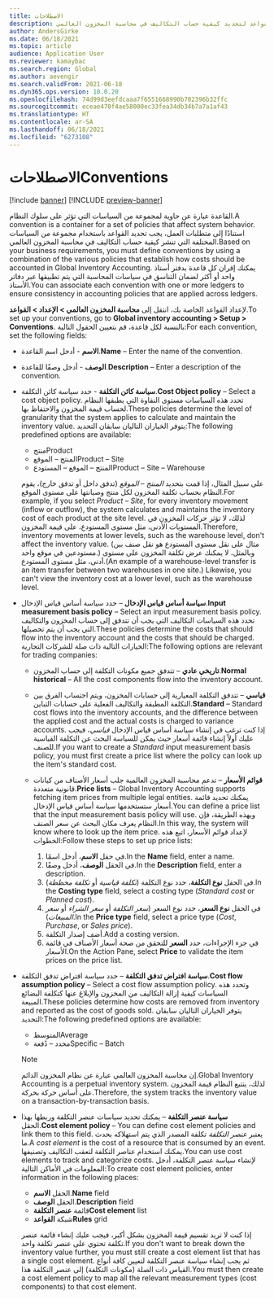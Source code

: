 ```yaml
---
title: الاصطلاحات
description: يصف هذا الموضوع كيفية إعداد القواعد لتحديد كيفية حساب التكاليف في محاسبة المخزون العالمي.
author: AndersGirke
ms.date: 06/18/2021
ms.topic: article
audience: Application User
ms.reviewer: kamaybac
ms.search.region: Global
ms.author: aevengir
ms.search.validFrom: 2021-06-18
ms.dyn365.ops.version: 10.0.20
ms.openlocfilehash: 74d99d3eefdcaaa7f6551668990b702396b32ffc
ms.sourcegitcommit: eceae470f4ae58000ec33fea34db34b7a7a1af43
ms.translationtype: HT
ms.contentlocale: ar-SA
ms.lasthandoff: 06/18/2021
ms.locfileid: "6273108"
---
```

# <a name="conventions"></a><span data-ttu-id="51780-103">الاصطلاحات</span><span class="sxs-lookup"><span data-stu-id="51780-103">Conventions</span></span>

[!include [banner](../includes/banner.md)]
[!INCLUDE [preview-banner](../includes/preview-banner.md)]

<span data-ttu-id="51780-104">القاعدة عبارة عن حاوية لمجموعة من السياسات التي تؤثر على سلوك النظام.</span><span class="sxs-lookup"><span data-stu-id="51780-104">A convention is a container for a set of policies that affect system behavior.</span></span> <span data-ttu-id="51780-105">استنادًا إلى متطلبات العمل، يجب تحديد القواعد باستخدام مجموعة من السياسات المختلفة التي تنشر كيفية حساب التكاليف في محاسبة المخزون العالمي.</span><span class="sxs-lookup"><span data-stu-id="51780-105">Based on your business requirements, you must define conventions by using a combination of the various policies that establish how costs should be accounted in Global Inventory Accounting.</span></span> <span data-ttu-id="51780-106">يمكنك إقران كل قاعدة بدفتر أستاذ واحد أو أكثر لضمان التناسق في سياسات المحاسبة التي يتم تطبيقها عبر دفاتر الأستاذ.</span><span class="sxs-lookup"><span data-stu-id="51780-106">You can associate each convention with one or more ledgers to ensure consistency in accounting policies that are applied across ledgers.</span></span>

<span data-ttu-id="51780-107">لإعداد القواعد الخاصة بك، انتقل إلى **محاسبة المخزون العالمي \> الإعداد \> القواعد**.</span><span class="sxs-lookup"><span data-stu-id="51780-107">To set up your conventions, go to **Global inventory accounting \> Setup \> Conventions**.</span></span> <span data-ttu-id="51780-108">بالنسبة لكل قاعدة، قم بتعيين الحقول التالية:</span><span class="sxs-lookup"><span data-stu-id="51780-108">For each convention, set the following fields:</span></span>

- <span data-ttu-id="51780-109">**الاسم** - أدخل اسم القاعدة.</span><span class="sxs-lookup"><span data-stu-id="51780-109">**Name** – Enter the name of the convention.</span></span>
- <span data-ttu-id="51780-110">**الوصف** - أدخل وصفًا للقاعدة.</span><span class="sxs-lookup"><span data-stu-id="51780-110">**Description** – Enter a description of the convention.</span></span>
- <span data-ttu-id="51780-111">**سياسة كائن التكلفة** - حدد سياسة كائن التكلفة.</span><span class="sxs-lookup"><span data-stu-id="51780-111">**Cost Object policy** – Select a cost object policy.</span></span> <span data-ttu-id="51780-112">تحدد هذه السياسات مستوى النقاوة التي يطبقها النظام لحساب قيمة المخزون والاحتفاظ بها.</span><span class="sxs-lookup"><span data-stu-id="51780-112">These policies determine the level of granularity that the system applies to calculate and maintain the inventory value.</span></span> <span data-ttu-id="51780-113">يتوفر الخياران التاليان سابقان التحديد:</span><span class="sxs-lookup"><span data-stu-id="51780-113">The following predefined options are available:</span></span>

    - <span data-ttu-id="51780-114">منتج</span><span class="sxs-lookup"><span data-stu-id="51780-114">Product</span></span>
    - <span data-ttu-id="51780-115">المنتج – الموقع</span><span class="sxs-lookup"><span data-stu-id="51780-115">Product – Site</span></span>
    - <span data-ttu-id="51780-116">المنتج – الموقع – المستودع</span><span class="sxs-lookup"><span data-stu-id="51780-116">Product – Site – Warehouse</span></span>

    <span data-ttu-id="51780-117">على سبيل المثال، إذا قمت بتحديد *المنتج – الموقع* (تدفق داخل أو تدفق خارج)، يقوم النظام بحساب تكلفة المخزون لكل منتج وصيانتها على مستوى الموقع.</span><span class="sxs-lookup"><span data-stu-id="51780-117">For example, if you select *Product – Site*, for every inventory movement (inflow or outflow), the system calculates and maintains the inventory cost of each product at the site level.</span></span> <span data-ttu-id="51780-118">لذلك، لا تؤثر حركات المخزون في المستويات الأدنى، مثل مستوى المستودع، على قيمة المخزون.</span><span class="sxs-lookup"><span data-stu-id="51780-118">Therefore, inventory movements at lower levels, such as the warehouse level, don't affect the inventory value.</span></span> <span data-ttu-id="51780-119">(مثال على نقل مستوى المستودع هو نقل صنف بين مستودعين في موقع واحد.) وبالمثل، لا يمكنك عرض تكلفة المخزون على مستوى أدنى، مثل مستوى المستودع.</span><span class="sxs-lookup"><span data-stu-id="51780-119">(An example of a warehouse-level transfer is an item transfer between two warehouses in one site.) Likewise, you can't view the inventory cost at a lower level, such as the warehouse level.</span></span>

- <span data-ttu-id="51780-120">**سياسة أساس قياس الإدخال** – حدد سياسة أساس قياس الإدخال.</span><span class="sxs-lookup"><span data-stu-id="51780-120">**Input measurement basis policy** – Select an input measurement basis policy.</span></span> <span data-ttu-id="51780-121">تحدد هذه السياسات التكاليف التي يجب أن تتدفق إلى حساب المخزون والتكاليف التي يجب أن يتم تحصيلها.</span><span class="sxs-lookup"><span data-stu-id="51780-121">These policies determine the costs that should flow into the inventory account and the costs that should be charged.</span></span> <span data-ttu-id="51780-122">الخيارات التالية ذات صلة للشركات التجارية:</span><span class="sxs-lookup"><span data-stu-id="51780-122">The following options are relevant for trading companies:</span></span>

    - <span data-ttu-id="51780-123">**تاريخي عادي** – تتدفق جميع مكونات التكلفة إلى حساب المخزون.</span><span class="sxs-lookup"><span data-stu-id="51780-123">**Normal historical** – All the cost components flow into the inventory account.</span></span>
    - <span data-ttu-id="51780-124">**قياسي** – تتدفق التكلفة المعيارية إلى حسابات المخزون، ويتم احتساب الفرق بين التكلفة المطبقة والتكاليف الفعلية على حسابات التباين.</span><span class="sxs-lookup"><span data-stu-id="51780-124">**Standard** – Standard cost flows into the inventory accounts, and the difference between the applied cost and the actual costs is charged to variance accounts.</span></span> <span data-ttu-id="51780-125">إذا كنت ترغب في إنشاء سياسة أساس قياس الإدخال *قياسي*، فيجب عليك أولاً إنشاء قائمة أسعار حيث يمكن للسياسة البحث عن التكلفة القياسية للصنف.</span><span class="sxs-lookup"><span data-stu-id="51780-125">If you want to create a *Standard* input measurement basis policy, you must first create a price list where the policy can look up the item's standard cost.</span></span>
    - <span data-ttu-id="51780-126">**قوائم الأسعار** – تدعم محاسبة المخزون العالمية جلب أسعار الأصناف من كيانات قانونية متعددة.</span><span class="sxs-lookup"><span data-stu-id="51780-126">**Price lists** – Global Inventory Accounting supports fetching item prices from multiple legal entities.</span></span> <span data-ttu-id="51780-127">يمكنك تحديد قائمة أسعار ستستخدمها سياسة أساس قياس الإدخال.</span><span class="sxs-lookup"><span data-stu-id="51780-127">You can define a price list that the input measurement basis policy will use.</span></span> <span data-ttu-id="51780-128">وبهذه الطريقة، فإن النظام يعرف مكان البحث عن سعر الصنف.</span><span class="sxs-lookup"><span data-stu-id="51780-128">In this way, the system will know where to look up the item price.</span></span> <span data-ttu-id="51780-129">لإعداد قوائم الأسعار‬، اتبع هذه الخطوات:</span><span class="sxs-lookup"><span data-stu-id="51780-129">Follow these steps to set up price lists:</span></span>

        1. <span data-ttu-id="51780-130">في حقل **الاسم**، أدخل اسمًا.</span><span class="sxs-lookup"><span data-stu-id="51780-130">In the **Name** field, enter a name.</span></span>
        1. <span data-ttu-id="51780-131">في الحقل **الوصف**، أدخل وصفًا.</span><span class="sxs-lookup"><span data-stu-id="51780-131">In the **Description** field, enter a description.</span></span>
        1. <span data-ttu-id="51780-132">في الحقل **نوع التكلفة**، حدد نوع التكلفة (*تكلفة قياسية* أو *تكلفة مخططة*).</span><span class="sxs-lookup"><span data-stu-id="51780-132">In the **Costing type** field, select a costing type (*Standard cost* or *Planned cost*).</span></span>
        1. <span data-ttu-id="51780-133">في الحقل **نوع السعر**، حدد نوع السعر (*سعر التكلفة* أو *سعر الشراء* أو *سعر المبيعات*).</span><span class="sxs-lookup"><span data-stu-id="51780-133">In the **Price type** field, select a price type (*Cost*, *Purchase*, or *Sales price*).</span></span>
        1. <span data-ttu-id="51780-134">أضف إصدار التكلفة.</span><span class="sxs-lookup"><span data-stu-id="51780-134">Add a costing version.</span></span>
        1. <span data-ttu-id="51780-135">في جزء الإجراءات، حدد **السعر** للتحقق من صحة أسعار الأصناف في قائمة الأسعار.</span><span class="sxs-lookup"><span data-stu-id="51780-135">On the Action Pane, select **Price** to validate the item prices on the price list.</span></span>

- <span data-ttu-id="51780-136">**سياسة افتراض تدفق التكلفة** – حدد سياسة افتراض تدفق التكلفة.</span><span class="sxs-lookup"><span data-stu-id="51780-136">**Cost flow assumption policy** – Select a cost flow assumption policy.</span></span> <span data-ttu-id="51780-137">وتحدد هذه السياسات كيفية إزالة التكاليف من المخزون والإبلاغ عنها كتكلفة البضائع المبيعة.</span><span class="sxs-lookup"><span data-stu-id="51780-137">These policies determine how costs are removed from inventory and reported as the cost of goods sold.</span></span> <span data-ttu-id="51780-138">يتوفر الخياران التاليان سابقان التحديد:</span><span class="sxs-lookup"><span data-stu-id="51780-138">The following predefined options are available:</span></span>

    - <span data-ttu-id="51780-139">المتوسط</span><span class="sxs-lookup"><span data-stu-id="51780-139">Average</span></span>
    - <span data-ttu-id="51780-140">محدد – دُفعة</span><span class="sxs-lookup"><span data-stu-id="51780-140">Specific – Batch</span></span>

    > [!NOTE]
    > <span data-ttu-id="51780-141">إن محاسبة المخزون العالمي عبارة عن نظام المخزون الدائم.</span><span class="sxs-lookup"><span data-stu-id="51780-141">Global Inventory Accounting is a perpetual inventory system.</span></span> <span data-ttu-id="51780-142">لذلك، يتتبع النظام قيمة المخزون على أساس حركة بحركة.</span><span class="sxs-lookup"><span data-stu-id="51780-142">Therefore, the system tracks the inventory value on a transaction-by-transaction basis.</span></span>

- <span data-ttu-id="51780-143">**سياسة عنصر التكلفة** – يمكنك تحديد سياسات عنصر التكلفة وربطها بهذا الحقل.</span><span class="sxs-lookup"><span data-stu-id="51780-143">**Cost element policy** – You can define cost element policies and link them to this field.</span></span> <span data-ttu-id="51780-144">يعتبر *عنصر التكلفة* تكلفة المصدر الذي يتم استهلاكه بحدث ما.</span><span class="sxs-lookup"><span data-stu-id="51780-144">A *cost element* is the cost of a resource that is consumed by an event.</span></span> <span data-ttu-id="51780-145">يمكنك استخدام عناصر التكلفة لتعقب التكاليف وتصنيفها.</span><span class="sxs-lookup"><span data-stu-id="51780-145">You can use cost elements to track and categorize costs.</span></span> <span data-ttu-id="51780-146">لإنشاء سياسة عنصر التكلفة، أدخل المعلومات في الأماكن التالية:</span><span class="sxs-lookup"><span data-stu-id="51780-146">To create cost element policies, enter information in the following places:</span></span>

    - <span data-ttu-id="51780-147">الحقل **الاسم**.</span><span class="sxs-lookup"><span data-stu-id="51780-147">**Name** field</span></span>
    - <span data-ttu-id="51780-148">الحقل **الوصف**.</span><span class="sxs-lookup"><span data-stu-id="51780-148">**Description** field</span></span>
    - <span data-ttu-id="51780-149">قائمة **عنصر التكلفة**</span><span class="sxs-lookup"><span data-stu-id="51780-149">**Cost element** list</span></span>
    - <span data-ttu-id="51780-150">شبكة **القواعد**</span><span class="sxs-lookup"><span data-stu-id="51780-150">**Rules** grid</span></span>

    <span data-ttu-id="51780-151">إذا كنت لا تريد تقسيم قيمة المخزون بشكل أكبر، فيجب عليك إنشاء قائمة عنصر تكلفة تحتوي على عنصر تكلفة واحد.</span><span class="sxs-lookup"><span data-stu-id="51780-151">If you don't want to break down the inventory value further, you must still create a cost element list that has a single cost element.</span></span> <span data-ttu-id="51780-152">ثم يجب إنشاء سياسة عنصر التكلفة لتعيين كافة أنواع القياس ذات الصلة (مكونات التكلفة) إلى عنصر التكلفة هذا.</span><span class="sxs-lookup"><span data-stu-id="51780-152">You must then create a cost element policy to map all the relevant measurement types (cost components) to that cost element.</span></span>

